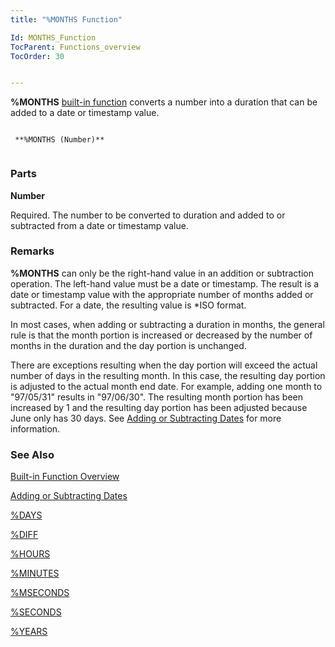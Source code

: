 ```yaml
---
title: "%MONTHS Function"

Id: MONTHS_Function
TocParent: Functions_overview
TocOrder: 30


---
```


<span style="FONT-WEIGHT: bold">%MONTHS</span> [built-in function](Functions_overview.html) converts a number into a duration that can be added to a date or timestamp value. 

```

 **%MONTHS (Number)** 
        
```

### Parts

**Number** 

Required. The number to be converted to duration and added to or subtracted from a date or timestamp value.


### Remarks
**%MONTHS** can only be the right-hand value in an addition or subtraction operation. The left-hand value must be a date or timestamp. The result is a date or timestamp value with the appropriate number of months added or subtracted. For a date, the resulting value is *ISO format. 

In most cases, when adding or subtracting a duration in months, the general rule is that the month portion is increased or decreased by the number of months in the duration and the day portion is unchanged. 

There are exceptions resulting when the day portion will exceed the actual number of days in the resulting month. In this case, the resulting day portion is adjusted to the actual month end date. For example, adding one month to "97/05/31" results in "97/06/30". The resulting month portion has been increased by 1 and the resulting day portion has been adjusted because June only has 30 days. See [Adding or Subtracting Dates](Adding_or_Subtracting_Dates.html) for more information. 

### See Also
[Built-in Function Overview](Functions_overview.html)

[Adding or Subtracting Dates](Adding_or_Subtracting_Dates.html)

[%DAYS](DAYS_Function.html)

[%DIFF](DIFF_Function.html)

[%HOURS](HOURS_Function.html)

[%MINUTES](MINUTES_Function.html)

[%MSECONDS](MSECONDS_Function.html)

[%SECONDS](SECONDS_Function.html)

[%YEARS](YEARS_Function.html) 
